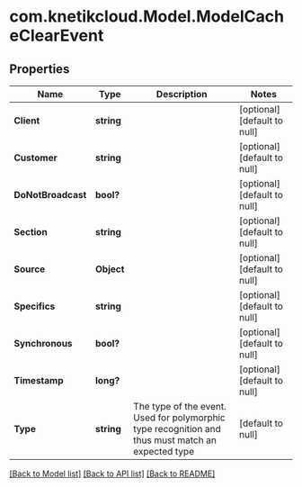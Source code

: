 # com.knetikcloud.Model.ModelCacheClearEvent
## Properties

Name | Type | Description | Notes
------------ | ------------- | ------------- | -------------
**Client** | **string** |  | [optional] [default to null]
**Customer** | **string** |  | [optional] [default to null]
**DoNotBroadcast** | **bool?** |  | [optional] [default to null]
**Section** | **string** |  | [optional] [default to null]
**Source** | **Object** |  | [optional] [default to null]
**Specifics** | **string** |  | [optional] [default to null]
**Synchronous** | **bool?** |  | [optional] [default to null]
**Timestamp** | **long?** |  | [optional] [default to null]
**Type** | **string** | The type of the event. Used for polymorphic type recognition and thus must match an expected type | [default to null]

[[Back to Model list]](../README.md#documentation-for-models) [[Back to API list]](../README.md#documentation-for-api-endpoints) [[Back to README]](../README.md)

